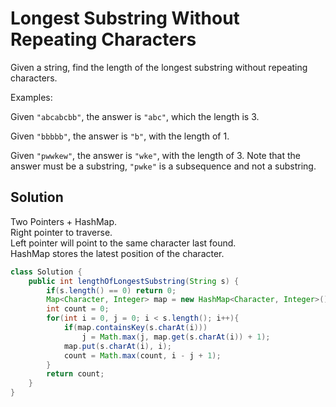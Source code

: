 # Longest Substring Without Repeating Characters
Given a string, find the length of the longest substring without repeating characters.

Examples:

Given ``"abcabcbb"``, the answer is ``"abc"``, which the length is 3.

Given ``"bbbbb"``, the answer is ``"b"``, with the length of 1.

Given ``"pwwkew"``, the answer is ``"wke"``, with the length of 3. Note that the answer must be a substring, ``"pwke"`` is a subsequence and not a substring.
## Solution
Two Pointers + HashMap.  
Right pointer to traverse.  
Left pointer will point to the same character last found.  
HashMap stores the latest position of the character.  
```java
class Solution {
    public int lengthOfLongestSubstring(String s) {
        if(s.length() == 0) return 0;
        Map<Character, Integer> map = new HashMap<Character, Integer>();
        int count = 0;
        for(int i = 0, j = 0; i < s.length(); i++){
            if(map.containsKey(s.charAt(i)))
                j = Math.max(j, map.get(s.charAt(i)) + 1);
            map.put(s.charAt(i), i);
            count = Math.max(count, i - j + 1);
        }
        return count;
    }
}
```

